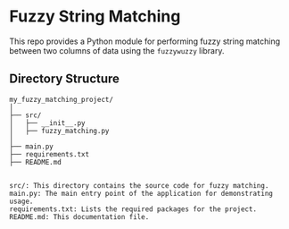 # Fuzzy String Matching 

This repo provides a Python module for performing fuzzy string matching between two columns of data using the `fuzzywuzzy` library.

## Directory Structure

```plaintext
my_fuzzy_matching_project/
│
├── src/
│   ├── __init__.py
│   ├── fuzzy_matching.py
│
├── main.py
├── requirements.txt
├── README.md


src/: This directory contains the source code for fuzzy matching.
main.py: The main entry point of the application for demonstrating usage.
requirements.txt: Lists the required packages for the project.
README.md: This documentation file.


